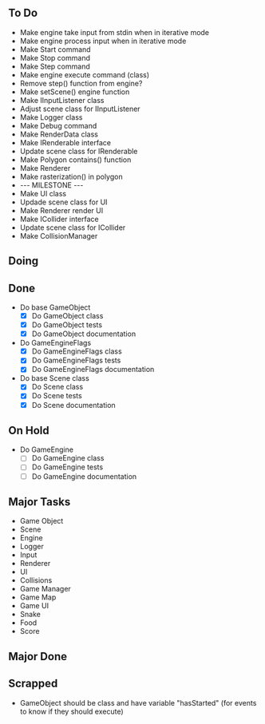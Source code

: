 ## To Do

- Make engine take input from stdin when in iterative mode
- Make engine process input when in iterative mode
- Make Start command
- Make Stop command
- Make Step command
- Make engine execute command (class)
- Remove step() function from engine?
- Make setScene() engine function
- Make IInputListener class
- Adjust scene class for IInputListener
- Make Logger class
- Make Debug command
- Make RenderData class
- Make IRenderable interface
- Update scene class for IRenderable
- Make Polygon contains() function
- Make Renderer
- Make rasterization() in polygon
- --- MILESTONE ---
- Make UI class
- Updade scene class for UI
- Make Renderer render UI
- Make ICollider interface
- Update scene class for ICollider
- Make CollisionManager

## Doing


## Done

- Do base GameObject
    * [x] Do GameObject class
    * [x] Do GameObject tests
    * [x] Do GameObject documentation
- Do GameEngineFlags
    * [x] Do GameEngineFlags class
    * [x] Do GameEngineFlags tests
    * [x] Do GameEngineFlags documentation
- Do base Scene class
    * [x] Do Scene class
    * [x] Do Scene tests
    * [x] Do Scene documentation

## On Hold

- Do GameEngine
    * [ ] Do GameEngine class
    * [ ] Do GameEngine tests
    * [ ] Do GameEngine documentation

## Major Tasks

- Game Object
- Scene
- Engine
- Logger
- Input
- Renderer
- UI
- Collisions
- Game Manager
- Game Map
- Game UI
- Snake
- Food
- Score

## Major Done


## Scrapped

- GameObject should be class and have variable "hasStarted" (for events to know if they should execute)
